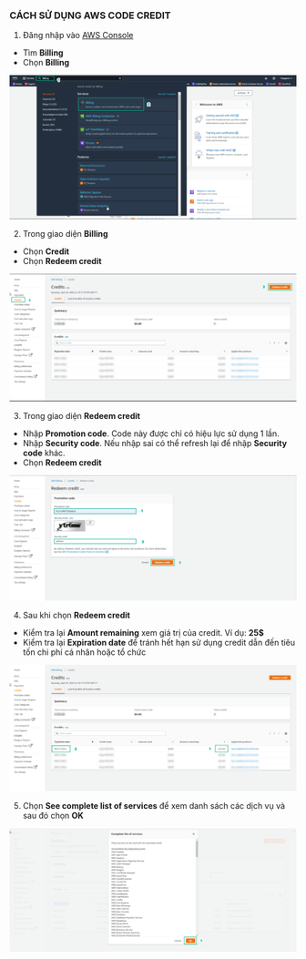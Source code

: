 ### CÁCH SỬ DỤNG AWS CODE CREDIT

1. Đăng nhập vào [AWS Console](https://aws.amazon.com/console/)

- Tìm **Billing**
- Chọn **Billing**

![Credit Code](/images/0001-creditcode.png)

2. Trong giao diện **Billing**

- Chọn **Credit**
- Chọn **Redeem credit**

![Credit Code](/images/0002-creditcode.png)

3. Trong giao diện **Redeem credit**

- Nhập **Promotion code**. Code này được chỉ có hiệu lực sử dụng 1 lần.
- Nhập **Security code**. Nếu nhập sai có thể refresh lại để nhập **Security code** khác.
- Chọn **Redeem credit**

![Credit Code](/images/0003-creditcode.png)


4. Sau khi chọn **Redeem credit**

- Kiểm tra lại **Amount remaining** xem giá trị của credit. Ví dụ: **25$**
- Kiểm tra lại **Expiration date** để tránh hết hạn sử dụng credit dẫn đến tiêu tốn chi phí cá nhân hoặc tổ chức

![Credit Code](/images/0004-creditcode.png)

5. Chọn **See complete list of services** để xem danh sách các dịch vụ và sau đó chọn **OK**

![Credit Code](/images/0005-creditcode.png) 
